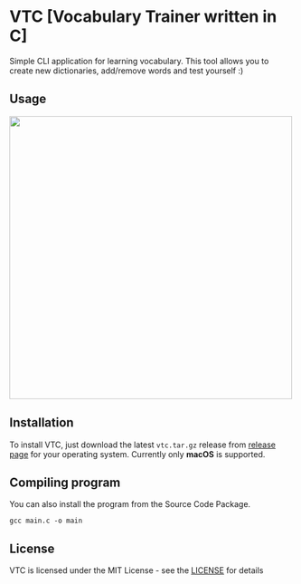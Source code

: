 # VTC [Vocabulary Trainer written in C]

Simple CLI application for learning vocabulary. This tool allows you to create new dictionaries, add/remove words and test yourself :)

## Usage
<img src="https://user-images.githubusercontent.com/91697580/184724365-97cd6622-a628-4162-8c1f-dfc8ce89f6d1.gif" width="500">

## Installation
To install VTC, just download the latest `vtc.tar.gz` release from [release page](https://github.com/achudnova/VTC/releases/tag/v1.0.2) for your operating system. Currently only **macOS** is supported.

## Compiling program
You can also install the program from the Source Code Package.
```
gcc main.c -o main
```


## License
VTC is licensed under the MIT License - see the [LICENSE](LICENSE) for details
